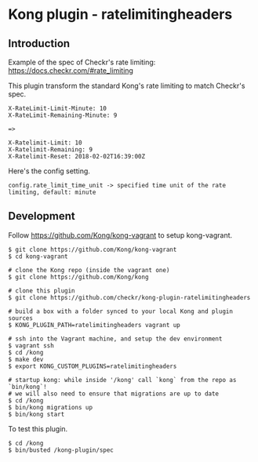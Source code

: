 # Kong plugin - ratelimitingheaders

## Introduction

Example of the spec of Checkr's rate limiting: https://docs.checkr.com/#rate_limiting

This plugin transform the standard Kong's rate limiting to match Checkr's spec.

```
X-RateLimit-Limit-Minute: 10
X-RateLimit-Remaining-Minute: 9

=>

X-Ratelimit-Limit: 10
X-Ratelimit-Remaining: 9
X-Ratelimit-Reset: 2018-02-02T16:39:00Z
```

Here's the config setting.

```
config.rate_limit_time_unit -> specified time unit of the rate limiting, default: minute
```

## Development

Follow https://github.com/Kong/kong-vagrant to setup kong-vagrant.

```
$ git clone https://github.com/Kong/kong-vagrant
$ cd kong-vagrant

# clone the Kong repo (inside the vagrant one)
$ git clone https://github.com/Kong/kong

# clone this plugin
$ git clone https://github.com/checkr/kong-plugin-ratelimitingheaders

# build a box with a folder synced to your local Kong and plugin sources
$ KONG_PLUGIN_PATH=ratelimitingheaders vagrant up

# ssh into the Vagrant machine, and setup the dev environment
$ vagrant ssh
$ cd /kong
$ make dev
$ export KONG_CUSTOM_PLUGINS=ratelimitingheaders

# startup kong: while inside '/kong' call `kong` from the repo as `bin/kong`!
# we will also need to ensure that migrations are up to date
$ cd /kong
$ bin/kong migrations up
$ bin/kong start
```

To test this plugin.

```
$ cd /kong
$ bin/busted /kong-plugin/spec
```
